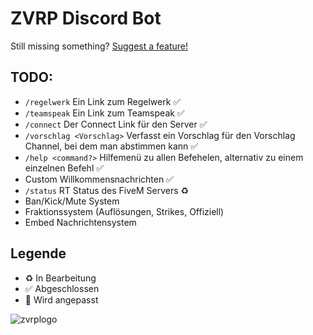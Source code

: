 # ZVRP Discord Bot
Still missing something? [Suggest a feature!](https://github.com/Kenshiin13/ZVRP/issues)


## TODO:
- `/regelwerk` Ein Link zum Regelwerk ✅
- `/teamspeak` Ein Link zum Teamspeak ✅
- `/connect` Der Connect Link für den Server ✅
- `/vorschlag <Vorschlag>` Verfasst ein Vorschlag für den Vorschlag Channel, bei dem man abstimmen kann ✅
- `/help <command?>` Hilfemenü zu allen Befehelen, alternativ zu einem einzelnen Befehl ✅
- Custom Willkommensnachrichten ✅
- `/status` RT Status des FiveM Servers ♻️
- Ban/Kick/Mute System
- Fraktionssystem (Auflösungen, Strikes, Offiziell)
- Embed Nachrichtensystem


## Legende
- ♻️ In Bearbeitung
- ✅ Abgeschlossen
- 🚧 Wird angepasst

![zvrplogo](https://user-images.githubusercontent.com/63159154/139959570-8f18fabf-6d5f-4008-baf7-59ccca487dc5.gif)
